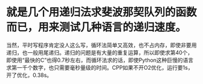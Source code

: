 # 就是几个用递归法求斐波那契队列的函数而已，用来测试几种语言的递归速度。
当然，平时写程序肯定没人这么写，循环法简单又高效，也不占内存，即使非要用递归，也一般用尾递归。递归的问题是有大量的重复运算，所以即使求第40个，即使用“最快的C”也得0.7秒左右，而循环法求的话，即使Python这种巨慢的语言求第一千个数字，也只需要毫秒量级的时间。CPP如果不开O2优化，运行要1s，开了优化，0.38s。



